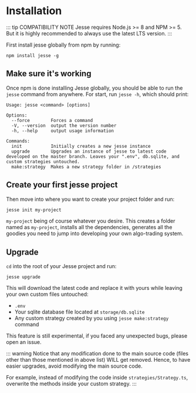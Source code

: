 # Installation

::: tip COMPATIBILITY NOTE
Jesse requires Node.js >= 8 and NPM >= 5. But it is highly recommended to always use the latest LTS version.
:::

First install jesse globally from npm by running:

```
npm install jesse -g
```

## Make sure it's working

Once npm is done installing Jesse globally, you should be able to run the `jesse` command from anywhere. For start, run `jesse -h`, which should print:

```
Usage: jesse <command> [options]

Options:
  --force        Forces a command
  -V, --version  output the version number
  -h, --help     output usage information

Commands:
  init           Initially creates a new jesse instance
  upgrade        Upgrades an instance of jesse to latest code developed on the master branch. Leaves your ".env", db.sqlite, and custom strategies untouched.
  make:strategy  Makes a new strategy folder in /strategies
```

## Create your first jesse project

Then move into where you want to create your project folder and run:

```bash
jesse init my-project
```

`my-project` being of course whatever you desire. This creates a folder named as `my-project`, installs all the dependencies, generates all the goodies you need to jump into developing your own algo-trading system.

## Upgrade

`cd` into the root of your Jesse project and run:

```
jesse upgrade
```

This will download the latest code and replace it with yours while leaving your own custom files untouched:

-   `.env`
-   Your sqlite database file located at `storage/db.sqlite`
-   Any custom strategy created by you using `jesse make:strategy` command

This feature is still experimental, if you faced any unexpected bugs, please open an issue.

::: warning
Notice that any modification done to the main source code (files other than those mentioned in above list) WILL get removed. Hence, to have easier upgrades, avoid modifying the main source code.

For example, instead of modifying the code inside `strategies/Strategy.ts`, overwrite the methods inside your custom strategy.
:::
